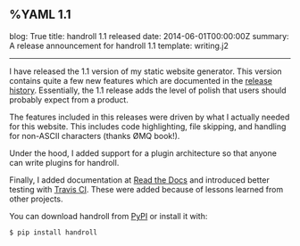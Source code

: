 %YAML 1.1
---
blog: True
title: handroll 1.1 released
date: 2014-06-01T00:00:00Z
summary: A release announcement for handroll 1.1
template: writing.j2

---
I have released the 1.1 version of my static website generator. This version
contains quite a few new features which are documented in the [release
history](http://handroll.readthedocs.org/en/latest/releases.html#version-1-1-released-june-1-2014). Essentially, the 1.1 release adds the level of polish that
users should probably expect from a product.

The features included in this releases were driven by what I actually needed
for this website. This includes code highlighting, file skipping, and handling
for non-ASCII characters (thanks ØMQ book!).

Under the hood, I added support for a plugin architecture so that anyone can
write plugins for handroll.

Finally, I added documentation at [Read the
Docs](http://handroll.readthedocs.org/en/latest/) and introduced better testing
with [Travis CI](https://travis-ci.org/mblayman/handroll). These were added
because of lessons learned from other projects.

You can download handroll from [PyPI](https://pypi.python.org/pypi/handroll) or
install it with:

```bash
$ pip install handroll
```
